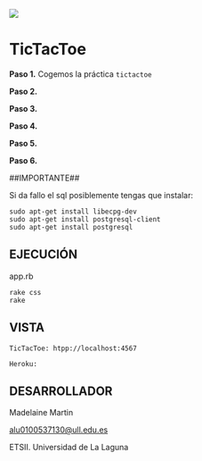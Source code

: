 ![](http://banot.etsii.ull.es/alu4103/STW/tictactoe.jpg)

TicTacToe
================================

**Paso 1.** Cogemos la práctica `tictactoe` 

**Paso 2.** 

**Paso 3.** 

**Paso 4.** 

**Paso 5.** 

**Paso 6.** 


##IMPORTANTE##

Si da fallo el sql posiblemente tengas que instalar:
    
    sudo apt-get install libecpg-dev
    sudo apt-get install postgresql-client
    sudo apt-get install postgresql
    
## EJECUCIÓN ##

app.rb

    rake css
    rake

## VISTA ##

    TicTacToe: htpp://localhost:4567
    
    Heroku: 

## DESARROLLADOR ##

Madelaine Martin

alu0100537130@ull.edu.es

ETSII. Universidad de La Laguna